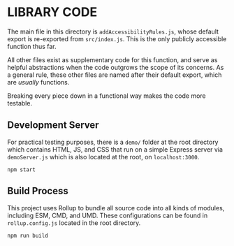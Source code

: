 # LIBRARY CODE

The main file in this directory is `addAccessibilityRules.js`, whose default export is re-exported from `src/index.js`.  This is the only publicly accessible function thus far.

All other files exist as supplementary code for this function, and serve as helpful abstractions when the code outgrows the scope of its concerns.  As a general rule, these other files are named after their default export, which are *usually* functions.

Breaking every piece down in a functional way makes the code more testable.

## Development Server

For practical testing purposes, there is a `demo/` folder at the root directory which contains HTML, JS, and CSS that run on a simple Express server via `demoServer.js` which is also located at the root, on `localhost:3000`.
```
npm start
```

## Build Process

This project uses Rollup to bundle all source code into all kinds of modules, including ESM, CMD, and UMD.  These configurations can be found in `rollup.config.js` located in the root directory.
```
npm run build
```
